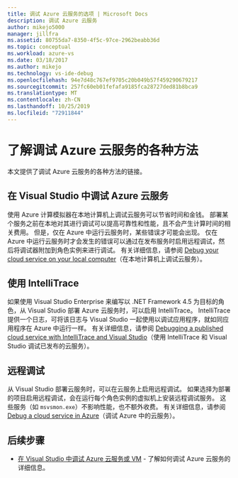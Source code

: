 ```yaml
---
title: 调试 Azure 云服务的选项 | Microsoft Docs
description: 调试 Azure 云服务
author: mikejo5000
manager: jillfra
ms.assetid: 80755da7-8350-4f5c-97ce-2962beabb36d
ms.topic: conceptual
ms.workload: azure-vs
ms.date: 03/18/2017
ms.author: mikejo
ms.technology: vs-ide-debug
ms.openlocfilehash: 94e7d48c767ef9705c20b049b57f459290679217
ms.sourcegitcommit: 257fc60eb01fefafa9185fca28727ded81b8bca9
ms.translationtype: MT
ms.contentlocale: zh-CN
ms.lasthandoff: 10/25/2019
ms.locfileid: "72911844"
---
```

# <a name="learn-the-various-ways-to-debug-an-azure-cloud-service"></a>了解调试 Azure 云服务的各种方法
本文提供了调试 Azure 云服务的各种方法的链接。

## <a name="debugging-an-azure-cloud-service-in-visual-studio"></a>在 Visual Studio 中调试 Azure 云服务
使用 Azure 计算模拟器在本地计算机上调试云服务可以节省时间和金钱。 部署某个服务之前在本地对其进行调试可以提高可靠性和性能，且不会产生计算时间的相关费用。 但是，仅在 Azure 中运行云服务时，某些错误才可能会出现。 仅在 Azure 中运行云服务时才会发生的错误可以通过在发布服务时启用远程调试，然后将调试器附加到角色实例来进行调试。 有关详细信息，请参阅 [Debug your cloud service on your local computer](vs-azure-tools-debug-cloud-services-virtual-machines.md#debug-your-cloud-service-on-your-local-computer)（在本地计算机上调试云服务）。

## <a name="using-intellitrace"></a>使用 IntelliTrace
如果使用 Visual Studio Enterprise 来编写以 .NET Framework 4.5 为目标的角色，从 Visual Studio 部署 Azure 云服务时，可以启用 IntelliTrace。 IntelliTrace 提供一个日志，可将该日志与 Visual Studio 一起使用以调试应用程序，就如同应用程序在 Azure 中运行一样。 有关详细信息，请参阅 [Debugging a published cloud service with IntelliTrace and Visual Studio](vs-azure-tools-intellitrace-debug-published-cloud-services.md)（使用 IntelliTrace 和 Visual Studio 调试已发布的云服务）。

## <a name="remote-debugging"></a>远程调试
从 Visual Studio 部署云服务时，可以在云服务上启用远程调试。 如果选择为部署的项目启用远程调试，会在运行每个角色实例的虚拟机上安装远程调试服务。 这些服务（如 `msvsmon.exe`）不影响性能，也不额外收费。 有关详细信息，请参阅 [Debug a cloud service in Azure](vs-azure-tools-debug-cloud-services-virtual-machines.md#debug-a-cloud-service-in-azure)（调试 Azure 中的云服务）。

## <a name="next-steps"></a>后续步骤
- [在 Visual Studio 中调试 Azure 云服务或 VM](./vs-azure-tools-debug-cloud-services-virtual-machines.md) - 了解如何调试 Azure 云服务的详细信息。
